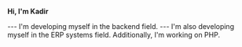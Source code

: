 **Hi, I'm Kadir**

--- I'm developing myself in the backend field. 
--- I'm also developing myself in the ERP systems field. Additionally, I'm working on PHP. 
